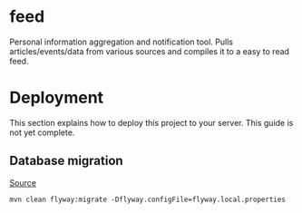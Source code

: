 # feed
Personal information aggregation and notification tool. Pulls articles/events/data from various sources and compiles it to a easy to read feed.

# Deployment
This section explains how to deploy this project to your server. This guide is not yet complete.

## Database migration
[Source](https://www.baeldung.com/database-migrations-with-flyway)
```
mvn clean flyway:migrate -Dflyway.configFile=flyway.local.properties
```
